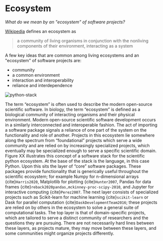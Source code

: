# Ecosystem 

_What do we mean by an "ecosystem" of software projects?_

[Wikipedia](https://en.wikipedia.org/wiki/Ecosystem) defines an ecosystem as

>  a community of living organisms in conjunction with the nonliving components of their environment, interacting as a system

A few key ideas that are common among living ecosystems and an "ecosystem" of software projects are: 
- community
- a common environment
- interaction and interoperability
- reliance and interdependence

![python-stack](../images/python-stack.png)

The term “ecosystem” is often used to describe the modern open-source scientific software. In biology, the term “ecosystem” is defined as a biological community of interacting organisms and their physical environment. Modern open-source scientific software development occurs in a similarly interconnected and interoperable fashion. The act of importing a software package signals a reliance of one part of the system on the functionality and role of another. Projects in this ecosystem lie somewhere along the spectrum from “foundational” projects which serve a wide community and are relied on by increasingly specialized projects, which eventually may be specialized enough to serve a specific scientific domain. Figure XX illustrates this concept of a software stack for the scientific python ecosystem. At the base of the stack is the language, in this case Python. Upon this sits the layer of “core” software packages. These packages provide functionality that is generically useful throughout the scientific ecosystem; for example Numpy for n-dimensional arrays {cite}`Harris2020`, Matplotlib for plotting {cite}`Hunter2007`, Pandas for data frames {cite}`reback2020pandas,mckinney-proc-scipy-2010`, and Jupyter for interactive computing {cite}`Perez2007`. The next layer consists of specialized projects such as Scikit-learn for machine learning {cite}`scikit-learn` or Dask for parallel computation {cite}`DaskDevelopmentTeam2016`; these projects are relied on by others in the ecosystem to solve a general suite of computational tasks. The top layer is that of domain-specific projects, which are tailored to serve a distinct community of researchers and the questions they are pursuing. There are not necessarily hard lines between these layers, as projects mature, they may move between these layers, and some communities might organize projects differently.

```{bibliography}
```